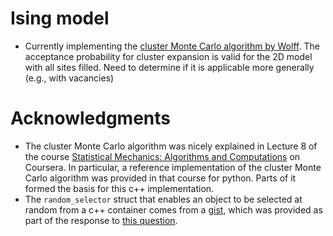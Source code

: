 Ising model
===========

 - Currently implementing the [cluster Monte Carlo algorithm by Wolff](http://journals.aps.org/prl/abstract/10.1103/PhysRevLett.62.361). The acceptance
   probability for cluster expansion is valid for the 2D model with all sites
   filled. Need to determine if it is applicable more generally
   (e.g., with vacancies)

Acknowledgments
===============
 - The cluster Monte Carlo algorithm was nicely explained in Lecture 8 of the course [Statistical Mechanics: Algorithms and Computations](https://www.coursera.org/course/smac) on Coursera. In particular, a reference implementation of the cluster Monte Carlo algorithm was provided in that course for python. Parts of it formed the basis for this c++ implementation. 
 - The `random_selector` struct that enables an object to be selected at random from a c++ container comes from a [gist](https://gist.github.com/5538174.git), which was provided as part of the response to [this question](http://stackoverflow.com/a/16421677).

